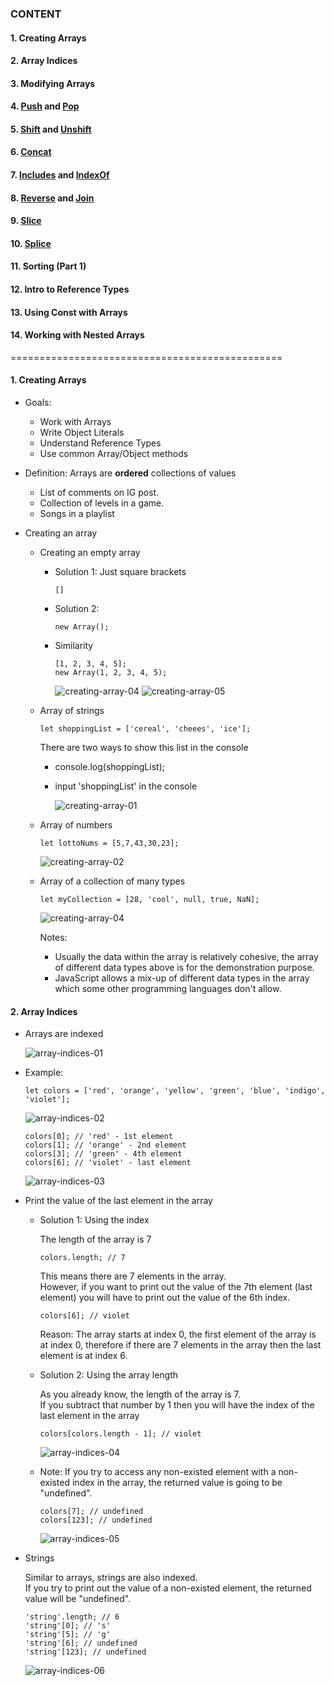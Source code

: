 ### CONTENT
#### 1. Creating Arrays
#### 2. Array Indices
#### 3. Modifying Arrays
#### 4. <a href="https://developer.mozilla.org/en-US/docs/Web/JavaScript/Reference/Global_Objects/Array/push">Push</a> and <a href="https://developer.mozilla.org/en-US/docs/Web/JavaScript/Reference/Global_Objects/Array/pop">Pop</a>
#### 5. <a href="https://developer.mozilla.org/en-US/docs/Web/JavaScript/Reference/Global_Objects/Array/shift">Shift</a> and <a href="https://developer.mozilla.org/en-US/docs/Web/JavaScript/Reference/Global_Objects/Array/unshift">Unshift</a>
#### 6. <a href="https://developer.mozilla.org/en-US/docs/Web/JavaScript/Reference/Global_Objects/Array/concat">Concat</a>
#### 7. <a href="https://developer.mozilla.org/en-US/docs/Web/JavaScript/Reference/Global_Objects/Array/includes">Includes</a> and <a href="https://developer.mozilla.org/en-US/docs/Web/JavaScript/Reference/Global_Objects/Array/indexOf">IndexOf</a>
#### 8. <a href="https://developer.mozilla.org/en-US/docs/Web/JavaScript/Reference/Global_Objects/Array/reverse">Reverse</a> and <a href="https://developer.mozilla.org/en-US/docs/Web/JavaScript/Reference/Global_Objects/Array/join">Join</a>
#### 9. <a href="https://developer.mozilla.org/en-US/docs/Web/JavaScript/Reference/Global_Objects/Array/slice">Slice</a>
#### 10. <a href="https://developer.mozilla.org/en-US/docs/Web/JavaScript/Reference/Global_Objects/Array/splice">Splice</a>
#### 11. Sorting (Part 1)
#### 12. Intro to Reference Types
#### 13. Using Const with Arrays
#### 14. Working with Nested Arrays

===============================================

#### 1. Creating Arrays

- Goals:
  - Work with Arrays
  - Write Object Literals
  - Understand Reference Types
  - Use common Array/Object methods

- Definition:
  Arrays are **ordered** collections of values
  - List of comments on IG post.
  - Collection of levels in a game.
  - Songs in a playlist

- Creating an array
    - Creating an empty array
        - Solution 1: Just square brackets

            ```
            []
            ```

        - Solution 2:

            ```
            new Array();
            ```

        - Similarity

            ```
            [1, 2, 3, 4, 5];
            new Array(1, 2, 3, 4, 5);
            ```

            <img src="./images/creating_array_05.jpg" alt="creating-array-04">

            <img src="./images/creating_array_06.jpg" alt="creating-array-05">

    - Array of strings

        ```
        let shoppingList = ['cereal', 'cheees', 'ice'];
        ```

        There are two ways to show this list in the console
        - console.log(shoppingList);
        - input 'shoppingList' in the console

            <img src="./images/creating_array_02.jpg" alt="creating-array-01">

    - Array of numbers

        ```
        let lottoNums = [5,7,43,30,23];
        ```

        <img src="./images/creating_array_03.jpg" alt="creating-array-02">

    - Array of a collection of many types

        ```
        let myCollection = [28, 'cool', null, true, NaN];
        ```

        <img src="./images/creating_array_04.jpg" alt="creating-array-04">

        Notes:
        - Usually the data within the array is relatively cohesive, the array of different data types above is for the demonstration purpose.
        - JavaScript allows a mix-up of different data types in the array which some other programming languages don't allow.

#### 2. Array Indices

- Arrays are indexed

    <img src="./images/array_indices_01.jpg" alt="array-indices-01">

- Example:

    ```
    let colors = ['red', 'orange', 'yellow', 'green', 'blue', 'indigo', 'violet'];
    ```

    <img src="./images/array_indices_02.jpg" alt="array-indices-02">

    ```
    colors[0]; // 'red' - 1st element
    colors[1]; // 'orange' - 2nd element
    colors[3]; // 'green' - 4th element
    colors[6]; // 'violet' - last element
    ```

    <img src="./images/array_indices_03.jpg" alt="array-indices-03">

- Print the value of the last element in the array
    - Solution 1: Using the index

        The length of the array is 7

        ```
        colors.length; // 7
        ```

        This means there are 7 elements in the array.<br>
        However, if you want to print out the value of the 7th element (last element) you will have to print out the value of the 6th index.

        ```
        colors[6]; // violet
        ```

        Reason: The array starts at index 0, the first element of the array is at index 0, therefore if there are 7 elements in the array then the last element is at index 6.<br>

    - Solution 2: Using the array length

        As you already know, the length of the array is 7.<br>
        If you subtract that number by 1 then you will have the index of the last element in the array

        ```
        colors[colors.length - 1]; // violet
        ```

        <img src="./images/array_indices_04.jpg" alt="array-indices-04">

    - Note: If you try to access any non-existed element with a non-existed index in the array, the returned value is going to be "undefined".

        ```
        colors[7]; // undefined
        colors[123]; // undefined
        ```

        <img src="./images/array_indices_05.jpg" alt="array-indices-05">

- Strings

    Similar to arrays, strings are also indexed.<br>
    If you try to print out the value of a non-existed element, the returned value will be "undefined".

    ```
    'string'.length; // 6
    'string'[0]; // 's'
    'string'[5]; // 'g'
    'string'[6]; // undefined
    'string'[123]; // undefined
    ```

    <img src="./images/array_indices_06.jpg" alt="array-indices-06">